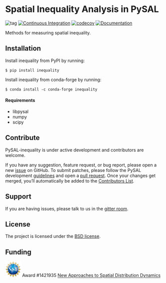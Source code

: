 Spatial Inequality  Analysis in PySAL
=====================================

![tag](https://img.shields.io/github/v/release/pysal/inequality?include_prereleases&sort=semver)
[![Continuous Integration](https://github.com/pysal/inequality/actions/workflows/testing.yml/badge.svg)](https://github.com/pysal/inequality/actions/workflows/testing.yml)
[![codecov](https://codecov.io/gh/pysal/inequality/branch/main/graph/badge.svg)](https://codecov.io/gh/pysal/inequality)
[![Documentation](https://img.shields.io/static/v1.svg?label=docs&message=current&color=9cf)](http://pysal.org/inequality/)

Methods for measuring spatial inequality.


Installation
------------

Install inequality from PyPI by running:

```
$ pip install inequality 
```

Install inequality from conda-forge by running:

```
$ conda install -c conda-forge inequality 
```

#### Requirements

- libpysal
- numpy
- scipy

Contribute
----------

PySAL-inequality is under active development and contributors are welcome.

If you have any suggestion, feature request, or bug report, please open a new [issue](https://github.com/pysal/inequality/issues) on GitHub. To submit patches, please follow the PySAL development [guidelines](http://pysal.org/docs/devs/) and open a [pull request](https://github.com/pysal/inequality). Once your changes get merged, you’ll automatically be added to the [Contributors List](https://github.com/pysal/inequality/graphs/contributors).

Support
-------

If you are having issues, please talk to us in the [gitter room](https://gitter.im/pysal/inequality).

License
-------

The project is licensed under the [BSD license](https://github.com/pysal/giddy/blob/main/LICENSE.txt).

Funding
-------

<img src="docs/_static/images/nsf_logo.jpg" width="50"> Award #1421935 [New Approaches to Spatial Distribution Dynamics](https://www.nsf.gov/awardsearch/showAward?AWD_ID=1421935)

